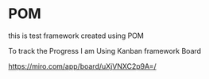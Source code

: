# POM
this is test framework created using POM

To track the Progress I am Using Kanban framework Board

https://miro.com/app/board/uXjVNXC2p9A=/
